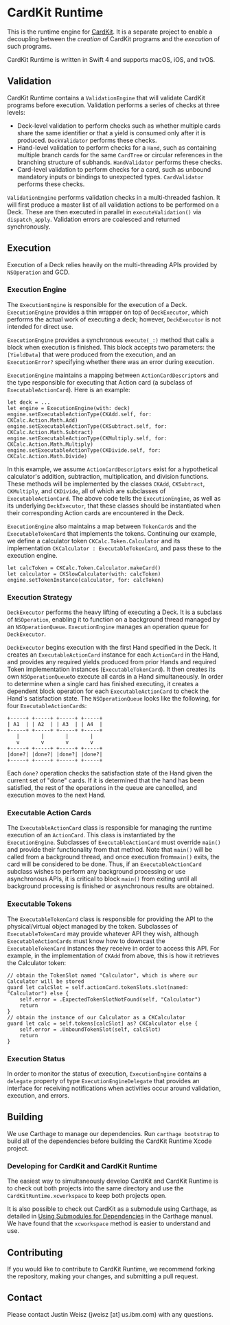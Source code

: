 # CardKit Runtime

This is the runtime engine for [CardKit](https://github.ibm.com/CMER/card-kit). It is a separate project to enable a decoupling between the *creation* of CardKit programs and the *execution* of such programs.

CardKit Runtime is written in Swift 4 and supports macOS, iOS, and tvOS.

## Validation

CardKit Runtime contains a `ValidationEngine` that will validate CardKit programs before execution. Validation performs a series of checks at three levels:

* Deck-level validation to perform checks such as whether multiple cards share the same identifier or that a yield is consumed only after it is produced. `DeckValidator` performs these checks.
* Hand-level validation to perform checks for a `Hand`, such as containing multiple branch cards for the same `CardTree` or circular references in the branching structure of subhands. `HandValidator` performs these checks.
* Card-level validation to perform checks for a card, such as unbound mandatory inputs or bindings to unexpected types. `CardValidator` performs these checks.

`ValidationEngine` performs validation checks in a multi-threaded fashion. It will first produce a master list of all validation actions to be performed on a Deck. These are then executed in parallel in `executeValidation()` via `dispatch_apply`. Validation errors are coalesced and returned synchronously.

## Execution

Execution of a Deck relies heavily on the multi-threading APIs provided by `NSOperation` and GCD.

### Execution Engine

The `ExecutionEngine` is responsible for the execution of a Deck. `ExecutionEngine` provides a thin wrapper on top of `DeckExecutor`, which performs the actual work of executing a deck; however, `DeckExecutor` is not intended for direct use.

`ExecutionEngine` provides a synchronous `execute(_:)` method that calls a block when execution is finished. This block accepts two parameters: the `[YieldData]` that were produced from the execution, and an `ExecutionError?` specifying whether there was an error during execution.

`ExecutionEngine` maintains a mapping between `ActionCardDescriptor`s and the type responsible for executing that Action card (a subclass of `ExecutableActionCard`). Here is an example:

```
let deck = ...
let engine = ExecutionEngine(with: deck)
engine.setExecutableActionType(CKAdd.self, for: CKCalc.Action.Math.Add)
engine.setExecutableActionType(CKSubtract.self, for: CKCalc.Action.Math.Subtract)
engine.setExecutableActionType(CKMultiply.self, for: CKCalc.Action.Math.Multiply)
engine.setExecutableActionType(CKDivide.self, for: CKCalc.Action.Math.Divide)
```

In this example, we assume `ActionCardDescriptors` exist for a hypothetical calculator's addition, subtraction, multiplication, and division functions. These methods will be implemented by the classes `CKAdd`, `CKSubtract`, `CKMultiply`, and `CKDivide`, all of which are subclasses of `ExecutableActionCard`. The above code tells the `ExecutionEngine`, as well as its underlying `DeckExecutor`, that these classes should be instantiated when their corresponding Action cards are encountered in the Deck.

`ExecutionEngine` also maintains a map between `TokenCard`s and the `ExecutableTokenCard` that implements the tokens. Continuing our example, we define a calculator token `CKCalc.Token.Calculator` and its implementation `CKCalculator : ExecutableTokenCard`, and pass these to the execution engine.

```
let calcToken = CKCalc.Token.Calculator.makeCard()
let calculator = CKSlowCalculator(with: calcToken)
engine.setTokenInstance(calculator, for: calcToken)
```

### Execution Strategy

`DeckExecutor` performs the heavy lifting of executing a Deck. It is a subclass of `NSOperation`, enabling it to function on a background thread managed by an `NSOperationQueue`. `ExecutionEngine` manages an operation queue for `DeckExecutor`.

`DeckExecutor` begins execution with the first Hand specified in the Deck. It creates an `ExecutableActionCard` instance for each `ActionCard` in the Hand, and provides any required yields produced from prior Hands and required Token implementation instances (`ExecutableTokenCard`). It then creates its own `NSOperationQueue`to execute all cards in a Hand simultaneously. In order to determine when a single card has finished executing, it creates a dependent block operation for each `ExecutableActionCard` to check the Hand's satisfaction state. The `NSOperationQueue` looks like the following, for four `ExecutableActionCard`s:

```
+-----+ +-----+ +-----+ +-----+
| A1  | | A2  | | A3  | | A4  |
+-----+ +-----+ +-----+ +-----+
   |       |       |       |
   v       v       v       v
+-----+ +-----+ +-----+ +-----+
|done?| |done?| |done?| |done?|
+-----+ +-----+ +-----+ +-----+
```

Each `done?` operation checks the satisfaction state of the Hand given the current set of "done" cards. If it is determined that the hand has been satisfied, the rest of the operations in the queue are cancelled, and execution moves to the next Hand.

### Executable Action Cards

The `ExecutableActionCard` class is responsible for managing the runtime execution of an `ActionCard`. This class is instantiated by the `ExecutionEngine`. Subclasses of `ExecutableActionCard` must override `main()` and provide their functionality from that method. Note that `main()` will be called from a background thread, and once execution from`main()` exits, the card will be considered to be done. Thus, if an `ExecutableActionCard` subclass wishes to perform any background processing or use asynchronous APIs, it is critical to block `main()` from exiting until all background processing is finished or asynchronous results are obtained.

### Executable Tokens

The `ExecutableTokenCard` class is responsible for providing the API to the physical/virtual object managed by the token. Subclasses of `ExecutableTokenCard` may provide whatever API they wish, although `ExecutableActionCards` must know how to downcast the `ExecutableTokenCard` instances they receive in order to access this API. For example, in the implementation of `CKAdd` from above, this is how it retrieves the Calculator token:

```
// obtain the TokenSlot named "Calculator", which is where our Calculator will be stored
guard let calcSlot = self.actionCard.tokenSlots.slot(named: "Calculator") else {
	self.error = .ExpectedTokenSlotNotFound(self, "Calculator")
	return
}
// obtain the instance of our Calculator as a CKCalculator
guard let calc = self.tokens[calcSlot] as? CKCalculator else {
	self.error = .UnboundTokenSlot(self, calcSlot)
	return
}
```

### Execution Status

In order to monitor the status of execution, `ExecutionEngine` contains a `delegate` property of type `ExecutionEngineDelegate` that provides an interface for receiving notifications when activities occur around validation, execution, and errors.


## Building

We use Carthage to manage our dependencies. Run `carthage bootstrap` to build all of the dependencies before building the CardKit Runtime Xcode project.

### Developing for CardKit and CardKit Runtime

The easiest way to simultaneously develop CardKit and CardKit Runtime is to check out both projects into the same directory and use the `CardKitRuntime.xcworkspace` to keep both projects open.

It is also possible to check out CardKit as a submodule using Carthage, as detailed in [Using Submodules for Dependencies](https://github.com/Carthage/Carthage#using-submodules-for-dependencies) in the Carthage manual. We have found that the `xcworkspace` method is easier to understand and use.

## Contributing

If you would like to contribute to CardKit Runtime, we recommend forking the repository, making your changes, and submitting a pull request.

## Contact

Please contact Justin Weisz (jweisz [at] us.ibm.com) with any questions.
